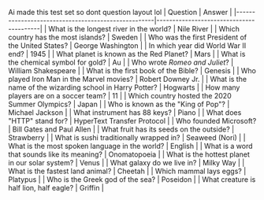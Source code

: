 Ai made this test set so dont question layout lol
| Question                                           | Answer                                  |
|----------------------------------------------------|-----------------------------------------|
| What is the longest river in the world?            | Nile River                              |
| Which country has the most islands?                | Sweden                                  |
| Who was the first President of the United States?  | George Washington                       |
| In which year did World War II end?                | 1945                                    |
| What planet is known as the Red Planet?            | Mars                                    |
| What is the chemical symbol for gold?              | Au                                      |
| Who wrote *Romeo and Juliet*?                      | William Shakespeare                     |
| What is the first book of the Bible?               | Genesis                                 |
| Who played Iron Man in the Marvel movies?          | Robert Downey Jr.                       |
| What is the name of the wizarding school in Harry Potter? | Hogwarts                          |
| How many players are on a soccer team?             | 11                                      |
| Which country hosted the 2020 Summer Olympics?     | Japan                                   |
| Who is known as the "King of Pop"?                 | Michael Jackson                         |
| What instrument has 88 keys?                       | Piano                                   |
| What does "HTTP" stand for?                        | HyperText Transfer Protocol             |
| Who founded Microsoft?                             | Bill Gates and Paul Allen               |
| What fruit has its seeds on the outside?           | Strawberry                              |
| What is sushi traditionally wrapped in?            | Seaweed (Nori)                          |
| What is the most spoken language in the world?     | English                                 |
| What is a word that sounds like its meaning?       | Onomatopoeia                            |
| What is the hottest planet in our solar system?    | Venus                                   |
| What galaxy do we live in?                         | Milky Way                               |
| What is the fastest land animal?                   | Cheetah                                 |
| Which mammal lays eggs?                            | Platypus                                |
| Who is the Greek god of the sea?                   | Poseidon                                |
| What creature is half lion, half eagle?            | Griffin                                 |
